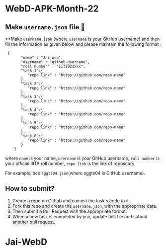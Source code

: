 # WebD-APK-Month-22

## Make `username.json` file 📣 

**Make `username.json` (where `username` is your GitHub username) and then fill the information as given below and please maintain the following format :

```
 {
       "name" : "Jai-web",
       "username" : "github-username",
       "roll number" : "IIT2021xxx",
       "task 1":{
          "repo link" : "https://github.com/repo-name"
       },
       "task 2":{
          "repo link" : "https://github.com/repo-name"
       },
       "task 3":{
          "repo link" : "https://github.com/repo-name"
       },
       "task 4":{
          "repo link" : "https://github.com/repo-name"
       },
       "task 5":{
          "repo link" : "https://github.com/repo-name"
       },
       "task 6":{
          "repo link" : "https://github.com/repo-name"
       }
    }
```

where `name` is your name,
      `username` is your GitHub username,
      `roll number` is your official IIITA roll number,
      `repo link` is the link of repository

For example, see `sggts04.json`(where sggts04 is GitHub username).

## How to submit?

1) Create a repo on Github and commit the task's code to it.
2) Fork this repo and create the `username.json`, with the appropriate data.
3) Then submit a Pull Request with the appropriate format.
4) When a new task is completed by you, update this file and submit another pull request.

# Jai-WebD
